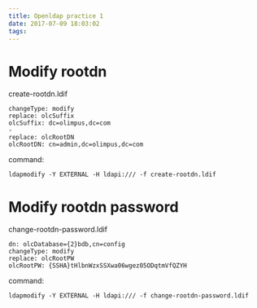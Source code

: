 ```yaml
---
title: Openldap practice 1
date: 2017-07-09 18:03:02
tags:
---
```

# Modify rootdn
create-rootdn.ldif
```
changeType: modify
replace: olcSuffix
olcSuffix: dc=olimpus,dc=com
-
replace: olcRootDN
olcRootDN: cn=admin,dc=olimpus,dc=com
```
command:
```
ldapmodify -Y EXTERNAL -H ldapi:/// -f create-rootdn.ldif  
```
# Modify rootdn password
change-rootdn-password.ldif
```
dn: olcDatabase={2}bdb,cn=config
changeType: modify
replace: olcRootPW
olcRootPW: {SSHA}tHlbnWzxSSXwa06wgez05ODqtmVfQZYH
```
command:
```
ldapmodify -Y EXTERNAL -H ldapi:/// -f change-rootdn-password.ldif
```



